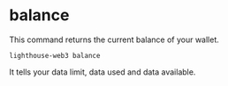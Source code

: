 # balance

This command returns the current balance of your wallet.

```
lighthouse-web3 balance
```

It tells your data limit, data used and data available.
